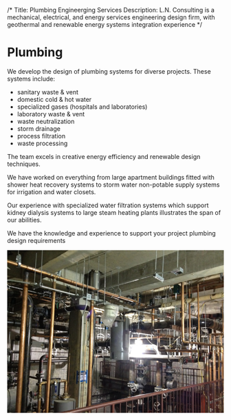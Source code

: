 /*
Title: Plumbing Engineerging Services
Description: L.N. Consulting is a mechanical, electrical, and energy services engineering design firm, with geothermal and renewable energy systems integration experience
*/

# Plumbing

<div>
	<div class="row">
		<div class="col-md-6" >
			<div class="well" >
				<p>
					We develop the design of plumbing systems for diverse projects. 
					These systems include: 
				</p>
				<ul>
					<li>sanitary waste &amp; vent</li>
					<li>domestic cold &amp; hot water</li>
					<li>specialized gases (hospitals and laboratories)</li>
					<li>laboratory waste &amp; vent</li>
					<li>waste neutralization</li>
					<li>storm drainage</li>
					<li>process filtration</li>
					<li>waste processing</li>
				</ul>
				<p>
					The team excels in creative energy efficiency and renewable design techniques. 
				</p>
				<p>
					We have worked on everything from large apartment buildings fitted with shower heat recovery systems to storm water non-potable supply systems for irrigation and water closets. 
				</p>
				<p>
					Our experience with specialized water filtration systems which support kidney dialysis systems to large steam heating plants illustrates the span of our abilities. 
				</p>
				<p>
					We have the knowledge and experience to support your project plumbing design requirements
				</p>
			</div>
		</div>
		<div class="col-md-6" >
			<img class="img-responsive img-rounded" src="/files/MEP_Room_Virginia_Tech.JPG" >
		</div>
	</div>
</div>